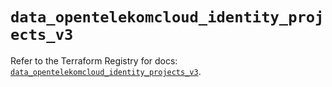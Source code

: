 # `data_opentelekomcloud_identity_projects_v3`

Refer to the Terraform Registry for docs: [`data_opentelekomcloud_identity_projects_v3`](https://registry.terraform.io/providers/opentelekomcloud/opentelekomcloud/1.36.2/docs/data-sources/identity_projects_v3).
